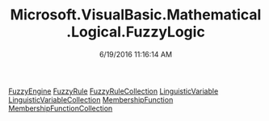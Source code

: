﻿---
title: Microsoft.VisualBasic.Mathematical.Logical.FuzzyLogic
date: 6/19/2016 11:16:14 AM
---

[FuzzyEngine](T-Microsoft.VisualBasic.Mathematical.Logical.FuzzyLogic.FuzzyEngine.html)
[FuzzyRule](T-Microsoft.VisualBasic.Mathematical.Logical.FuzzyLogic.FuzzyRule.html)
[FuzzyRuleCollection](T-Microsoft.VisualBasic.Mathematical.Logical.FuzzyLogic.FuzzyRuleCollection.html)
[LinguisticVariable](T-Microsoft.VisualBasic.Mathematical.Logical.FuzzyLogic.LinguisticVariable.html)
[LinguisticVariableCollection](T-Microsoft.VisualBasic.Mathematical.Logical.FuzzyLogic.LinguisticVariableCollection.html)
[MembershipFunction](T-Microsoft.VisualBasic.Mathematical.Logical.FuzzyLogic.MembershipFunction.html)
[MembershipFunctionCollection](T-Microsoft.VisualBasic.Mathematical.Logical.FuzzyLogic.MembershipFunctionCollection.html)
